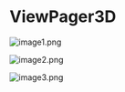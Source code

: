 # ViewPager3D

![image1.png](https://github.com/bambootang/ViewPager3D/blob/master/imgs/img1.gif)

![image2.png](https://github.com/bambootang/ViewPager3D/blob/master/imgs/img2.gif)

![image3.png](https://github.com/bambootang/ViewPager3D/blob/master/imgs/img3.gif)
